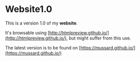 # Website1.0

This is a version 1.0 of my **website**.

It's browsable using [http://htmlpreview.github.io/](http://htmlpreview.github.io/), but might suffer from this use.

The latest version is to be found on [https://mussard.github.io/](https://mussard.github.io/)

